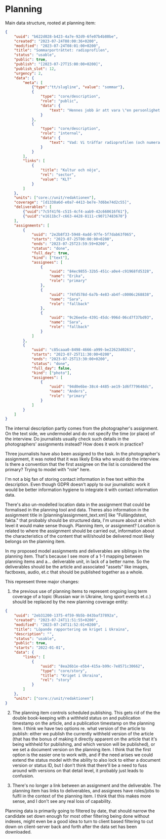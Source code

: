 # Planning

Main data structure, rooted at planning item:

``` json
{
    "uuid": "b622d028-b423-4a7e-92d9-6fe07b4b80be",
    "created": "2023-07-24T08:00:36+0200",
    "modified": "2023-07-24T08:01:00+0200",
    "title": "Sommarporträttet: radioprofilen",
    "status": "usable",
    "public": true,
    "publish": "[2023-07-27T15:00:00+0200]",
    "publish_slot": 12,
    "urgency": 2,
    "data": {
        "meta": [
            {"type":"tt/slugline", "value": "sommar"},
            {
                "type": "core/description",
                "role": "public",
                "data": {
                    "text": "Hennes jobb är att vara \"en personlighet på plats\" – klockan 06.00. Beskrivs som en av landets roligaste, hon sänder direkt i P3 och vill gärna vara på gränsen. Vi har intervjuat henne.",
                }
            },
            {
                "type": "core/description",
                "role": "internal",
                "data": {
                    "text": "Vad: Vi träffar radioprofilen (och numera även tv-profilen) för en intervju i vår serie sommarporträtt.\nVar: Lilla caféet på Söder, Ringvägen 131.\nKontakt till profilen: 070/XXXXXYY.",
                }
            }
        ],
        "links": [
            {
                "title": "Kultur och nöje",
                "rel": "sector",
                "value": "KLT"
            }
        ]
    },
    "units": ["core://unit/redaktionen"],
    "coverage": "[d1338a6d-e0a7-4413-be7e-7d6be74d2c55]",
    "deliverables": [
        {"uuid":"7c5f41f6-c515-4cf4-aab9-42c660616f61"},
        {"uuid":"e1611bc7-c663-4428-8111-c90717483670"}
    ],
    "assignments": [
        {
            "uuid": "2e2b8f33-5948-4add-97fe-5f7dab63f065",
            "starts": "2023-07-25T00:00:00+0200",
            "ends": "2023-07-25T23:59:59+0200",
            "status": "done",
            "full_day": true,
            "kind": ["text"],
            "assignees": [
                {
                    "uuid": "84ec9855-32b5-451c-a0e4-c91968fd5328",
                    "name": "Erika",
                    "role": "primary"
                },
                {
                    "uuid": "74fd578d-6a7b-4e83-ab4f-c0006c268838",
                    "name": "Sara",
                    "role": "fallback"
                },
                {
                    "uuid": "9c26ee5e-4391-45dc-996d-06cd7f37bd93",
                    "name": "Sara",
                    "role": "fallback"
                }
            ]
        },
        {
            "uuid": "c85caaa0-8498-4666-a999-be22623d0261",
            "starts": "2023-07-25T11:30:00+0200",
            "ends": "2023-07-25T13:30:00+0200",
            "status": "done",
            "full_day": false,
            "kind": ["photo"],
            "assignees": [
                {
                    "uuid": "94d0e6be-38c4-4485-ae19-1d6f779648dc",
                    "name": "Anders",
                    "role": "primary"
                }
            ]
        }
    ]
}
```

The internal description partly comes from the photographer's assignment. On the text side, we undermodel and do not specify the time (or place) of the interview. Do journalists usually check such details in the photographers' assignments instead? How does it work in practice?

Three journalists have also been assigned to the task. In the photographer's assignment, it was noted that it was likely Erika who would do the interview. Is there a convention that the first assignee on the list is considered the primary? Trying to model with "role" here.

I'm not a big fan of storing contact information in free text within the description. Even though GDPR doesn't apply to our journalistic work it would be better information hygiene to integrate it with contact information data.

There's also un-modelled location data in the assignment that could be formalised in the planning tool and data. Theres also information in the assignment title in [planning/assignment_text.xml] like "Fullängdstext, fakta." that probably should be structured data, I'm unsure about at which level it would make sense though. Planning item, or assignment? Location is related to where the assignment should be carried out, information about the characteristics of the content that will/should be delivered most likely belongs on the planning item.

In my proposed model assignments and deliverables are siblings in the planning item. That's because I see more of a 1-1 mapping between planning items and a... deliverable unit, in lack of a better name. So the deliverables should be the article and associated "assets" like images, factboxes, audio, et.c that should be published together as a whole.

This represent three major changes:

1. the previous use of planning items to represent ongoing long term coverage of a topic (Russian war in Ukraine, long sport events et.c.) should be replaced by the new planning coverage entity:

``` json
{
    "uuid": "2eb31200-1375-4f59-9b5b-843baf37892a",
    "created": "2023-07-24T11:51:55+0200",
    "modified": "2023-07-24T11:52:01+0200",
    "title": "Löpande rapportering om kriget i Ukraina",
    "description": "",
    "status": "usable",
    "public": true,
    "starts": "2022-01-01",
    "data": {
        "links": [
            {
                "uuid": "8ea26b1e-e5b4-415a-b99c-7e8571c30662",
                "type": "core/story",
                "title": "Kriget i Ukraina",
                "rel": "story"
            }
        ]
    },
    "units": ["core://unit/redaktionen"]
}
```

2. The planning item controls scheduled publishing. This gets rid of the the double book-keeping with a withheld status on and publication timestamp on the article, and a publication timestamp on the planning item. I think we have two options re. what version of the article to publish: either we publish the currently withheld version of the article (that has the bonus of making it directly apparent on the article that it's being withheld for publishing, and which version will be published), or we set a document version on the planning item. I think that the first option is the easier one to work with, and if the need arises we could extend the status model with the ability to also lock to either a document version or status ID, but I don't think that there'll be a need to fuss around with versions on that detail level, it probably just leads to confusion. 

3. There's no longer a link between an assignment and the deliverable. The planning item has links to deliverables, and assignees have roles/jobs to fulfil in the context of the planning item. I think that this makes more sense, and I don't see any real loss of capability.

Planning data is primarily going to filtered by date, that should narrow the candidate set down enough for most other filtering being done without indexes, might even be a good idea to turn to client based filtering to cut down on client-server back and forth after the data set has been downloaded.

